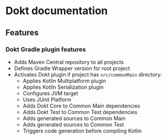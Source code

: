 # Dokt documentation

## Features

### Dokt Gradle plugin features

- Adds Maven Central repository to all projects
- Defines Gradle Wrapper version for root project
- Activates Dokt plugin if project has `src/commonMain` directory:
  - Applies Kotlin Multiplatform plugin
  - Applies Kotlin Serialization plugin
  - Configures JVM target
  - Uses JUnit Platform
  - Adds Dokt Core to Common Main dependencies
  - Adds Dokt Test to Common Test dependencies
  - Adds generated sources to Common Main
  - Adds generated sources to Common Test
  - Triggers code generation before compiling Kotlin 
